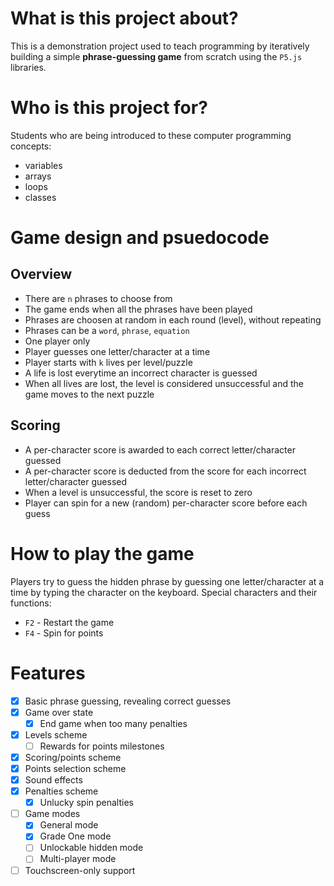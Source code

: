# What is this project about?

This is a demonstration project used to teach programming by iteratively building a simple **phrase-guessing game** from scratch using the `P5.js` libraries.

# Who is this project for?

Students who are being introduced to these computer programming concepts:

- variables
- arrays
- loops
- classes

# Game design and psuedocode

## Overview

- There are `n` phrases to choose from
- The game ends when all the phrases have been played
- Phrases are choosen at random in each round (level), without repeating
- Phrases can be a `word`, `phrase`, `equation`
- One player only
- Player guesses one letter/character at a time
- Player starts with `k` lives per level/puzzle
- A life is lost everytime an incorrect character is guessed
- When all lives are lost, the level is considered unsuccessful and the game moves to the next puzzle

## Scoring

- A per-character score is awarded to each correct letter/character guessed
- A per-character score is deducted from the score for each incorrect letter/character guessed
- When a level is unsuccessful, the score is reset to zero
- Player can spin for a new (random) per-character score before each guess

# How to play the game

Players try to guess the hidden phrase by guessing one letter/character at a time by typing the character on the keyboard.
Special characters and their functions:

- `F2` - Restart the game
- `F4` - Spin for points

# Features

- [x] Basic phrase guessing, revealing correct guesses
- [x] Game over state
  - [x] End game when too many penalties
- [x] Levels scheme
  - [ ] Rewards for points milestones
- [x] Scoring/points scheme
- [x] Points selection scheme
- [x] Sound effects
- [x] Penalties scheme
  - [x] Unlucky spin penalties
- [ ] Game modes
  - [x] General mode
  - [x] Grade One mode
  - [ ] Unlockable hidden mode
  - [ ] Multi-player mode
- [ ] Touchscreen-only support
